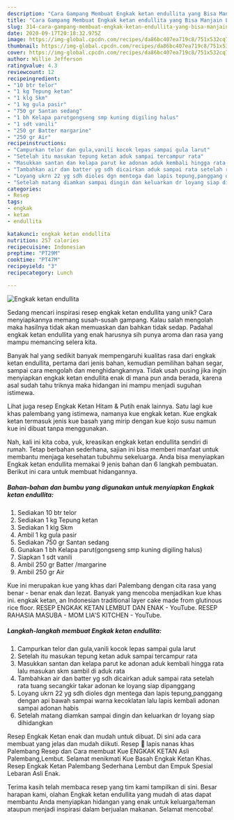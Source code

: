 ```yaml
---
description: "Cara Gampang Membuat Engkak ketan endullita yang Bisa Manjain Lidah"
title: "Cara Gampang Membuat Engkak ketan endullita yang Bisa Manjain Lidah"
slug: 314-cara-gampang-membuat-engkak-ketan-endullita-yang-bisa-manjain-lidah
date: 2020-09-17T20:18:32.975Z
image: https://img-global.cpcdn.com/recipes/da86bc407ea719c8/751x532cq70/engkak-ketan-endullita-foto-resep-utama.jpg
thumbnail: https://img-global.cpcdn.com/recipes/da86bc407ea719c8/751x532cq70/engkak-ketan-endullita-foto-resep-utama.jpg
cover: https://img-global.cpcdn.com/recipes/da86bc407ea719c8/751x532cq70/engkak-ketan-endullita-foto-resep-utama.jpg
author: Willie Jefferson
ratingvalue: 4.3
reviewcount: 12
recipeingredient:
- "10 btr telor"
- "1 kg Tepung ketan"
- "1 klg Skm"
- "1 kg gula pasir"
- "750 gr Santan sedang"
- "1 bh Kelapa parutgongseng smp kuning digiling halus"
- "1 sdt vanili"
- "250 gr Batter margarine"
- "250 gr Air"
recipeinstructions:
- "Campurkan telor dan gula,vanili kocok lepas sampai gula larut"
- "Setelah itu masukan tepung ketan aduk sampai tercampur rata"
- "Masukkan santan dan kelapa parut ke adonan aduk kembali hingga rata lalu masukan skm sambil di aduk rata"
- "Tambahkan air dan batter yg sdh dicairkan aduk sampai rata setelah rata tuang secangkir takar adonan ke loyang siap dipanggang"
- "Loyang ukrn 22 yg sdh dioles dgn mentega dan lapis tepung,panggang dengan api bawah sampai warna kecoklatan lalu lapis kembali adonan sampai adonan habis"
- "Setelah matang diamkan sampai dingin dan keluarkan dr loyang siap dihidangkan"
categories:
- Resep
tags:
- engkak
- ketan
- endullita

katakunci: engkak ketan endullita 
nutrition: 257 calories
recipecuisine: Indonesian
preptime: "PT29M"
cooktime: "PT47M"
recipeyield: "3"
recipecategory: Lunch

---
```



![Engkak ketan endullita](https://img-global.cpcdn.com/recipes/da86bc407ea719c8/751x532cq70/engkak-ketan-endullita-foto-resep-utama.jpg)

Sedang mencari inspirasi resep engkak ketan endullita yang unik? Cara menyiapkannya memang susah-susah gampang. Kalau salah mengolah maka hasilnya tidak akan memuaskan dan bahkan tidak sedap. Padahal engkak ketan endullita yang enak harusnya sih punya aroma dan rasa yang mampu memancing selera kita.

Banyak hal yang sedikit banyak mempengaruhi kualitas rasa dari engkak ketan endullita, pertama dari jenis bahan, kemudian pemilihan bahan segar, sampai cara mengolah dan menghidangkannya. Tidak usah pusing jika ingin menyiapkan engkak ketan endullita enak di mana pun anda berada, karena asal sudah tahu triknya maka hidangan ini mampu menjadi suguhan istimewa.

Lihat juga resep Engkak Ketan Hitam &amp; Putih enak lainnya. Satu lagi kue khas palembang yang istimewa, namanya kue engkak ketan. Kue engkak ketan termasuk jenis kue basah yang mirip dengan kue kojo susu namun kue ini dibuat tanpa menggunakan.


Nah, kali ini kita coba, yuk, kreasikan engkak ketan endullita sendiri di rumah. Tetap berbahan sederhana, sajian ini bisa memberi manfaat untuk membantu menjaga kesehatan tubuhmu sekeluarga. Anda bisa menyiapkan Engkak ketan endullita memakai 9 jenis bahan dan 6 langkah pembuatan. Berikut ini cara untuk membuat hidangannya.

<!--inarticleads1-->

##### Bahan-bahan dan bumbu yang digunakan untuk menyiapkan Engkak ketan endullita:

1. Sediakan 10 btr telor
1. Sediakan 1 kg Tepung ketan
1. Sediakan 1 klg Skm
1. Ambil 1 kg gula pasir
1. Sediakan 750 gr Santan sedang
1. Gunakan 1 bh Kelapa parut(gongseng smp kuning digiling halus)
1. Siapkan 1 sdt vanili
1. Ambil 250 gr Batter /margarine
1. Ambil 250 gr Air


Kue ini merupakan kue yang khas dari Palembang dengan cita rasa yang benar - benar enak dan lezat. Banyak yang mencoba menjadikan kue khas ini. engkak ketan, an Indonesian traditional layer cake made from glutinous rice floor. RESEP ENGKAK KETAN LEMBUT DAN ENAK - YouTube. RESEP RAHASIA MASUBA - MOM LIA&#39;S KITCHEN - YouTube. 

<!--inarticleads2-->

##### Langkah-langkah membuat Engkak ketan endullita:

1. Campurkan telor dan gula,vanili kocok lepas sampai gula larut
1. Setelah itu masukan tepung ketan aduk sampai tercampur rata
1. Masukkan santan dan kelapa parut ke adonan aduk kembali hingga rata lalu masukan skm sambil di aduk rata
1. Tambahkan air dan batter yg sdh dicairkan aduk sampai rata setelah rata tuang secangkir takar adonan ke loyang siap dipanggang
1. Loyang ukrn 22 yg sdh dioles dgn mentega dan lapis tepung,panggang dengan api bawah sampai warna kecoklatan lalu lapis kembali adonan sampai adonan habis
1. Setelah matang diamkan sampai dingin dan keluarkan dr loyang siap dihidangkan


Resep Engkak Ketan enak dan mudah untuk dibuat. Di sini ada cara membuat yang jelas dan mudah diikuti. Resep 🍰 lapis nanas khas Palembang Resep dan Cara membuat Kue ENGKAK KETAN Asli Palembang,Lembut. Selamat menikmati Kue Basah Engkak Ketan Khas. Resep Engkak Ketan Palembang Sederhana Lembut dan Empuk Spesial Lebaran Asli Enak. 

Terima kasih telah membaca resep yang tim kami tampilkan di sini. Besar harapan kami, olahan Engkak ketan endullita yang mudah di atas dapat membantu Anda menyiapkan hidangan yang enak untuk keluarga/teman ataupun menjadi inspirasi dalam berjualan makanan. Selamat mencoba!

